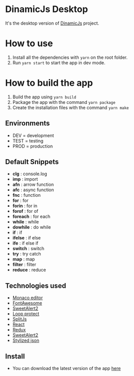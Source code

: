 # DinamicJs Desktop

It's the desktop version of [DinamicJs](https://github.com/Waxer59/DinamicJs) project.

# How to use

1. Install all the dependencies with `yarn` on the root folder.
2. Run `yarn start` to start the app in dev mode.

# How to build the app

1. Build the app using `yarn build`
2. Package the app with the command `yarn package`
3. Create the installation files with the command `yarn make`

## Environments

- DEV = development
- TEST = testing
- PROD = production

## Default Snippets

- **clg** : console.log
- **imp** : import
- **afn** : arrow function
- **afc** : async function
- **fnc** : function
- **for** : for
- **forin** : for in
- **forof** : for of
- **foreach** : for each
- **while** : while
- **dowhile** : do while
- **if** : if
- **ifelse** : if else
- **ife** : if else if
- **switch** : switch
- **try** : try catch
- **map** : map
- **filter** : filter
- **reduce** : reduce

## Technologies used

- [Monaco editor](https://microsoft.github.io/monaco-editor/)
- [FontAwesome](https://fontawesome.com/)
- [SweetAlert2](https://sweetalert2.github.io/)
- [Loop protect](https://www.npmjs.com/package/loop-protect)
- [SplitJs](https://www.npmjs.com/package/split.js?utm_source=cdnjs&utm_medium=cdnjs_link&utm_campaign=cdnjs_library)
- [React](https://es.reactjs.org/)
- [Redux](https://es.redux.js.org/)
- [SweetAlert2](https://sweetalert2.github.io/)
- [Stylized json](https://www.npmjs.com/package/stylized-json)

## Install

- You can download the latest version of the app [here](https://get-dinamicjs.netlify.app/)
